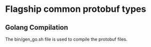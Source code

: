 # Flagship common protobuf types

## Golang Compilation

The bin/gen_go.sh file is used to compile the protobuf files.
